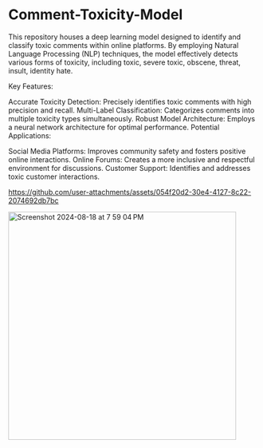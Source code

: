 # Comment-Toxicity-Model
This repository houses a deep learning model designed to identify and classify toxic comments within online platforms. By employing Natural Language Processing (NLP) techniques, the model effectively detects various forms of toxicity, including toxic, severe toxic, obscene, threat, insult, identity hate.

Key Features:

Accurate Toxicity Detection: Precisely identifies toxic comments with high precision and recall.
Multi-Label Classification: Categorizes comments into multiple toxicity types simultaneously.
Robust Model Architecture: Employs a neural network architecture for optimal performance.
Potential Applications:

Social Media Platforms: Improves community safety and fosters positive online interactions.
Online Forums: Creates a more inclusive and respectful environment for discussions.
Customer Support: Identifies and addresses toxic customer interactions.

https://github.com/user-attachments/assets/054f20d2-30e4-4127-8c22-2074692db7bc

<img width="457" alt="Screenshot 2024-08-18 at 7 59 04 PM" src="https://github.com/user-attachments/assets/ac2a1d3f-9efa-41a0-84b0-7644de076e58">
